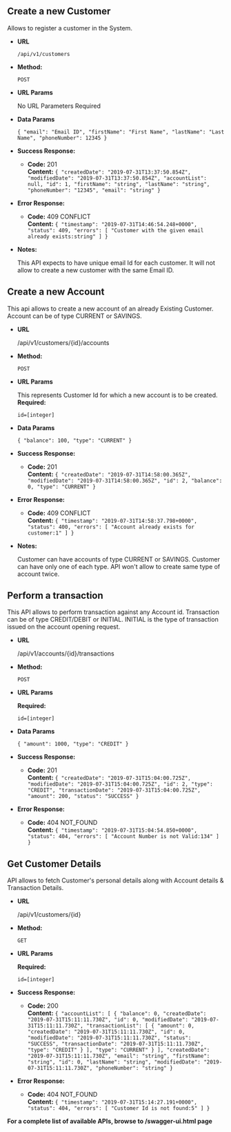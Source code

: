 **Create a new Customer**
----
  Allows to register a customer in the System.

* **URL**

  `/api/v1/customers`

* **Method:**

  `POST`
  
*  **URL Params**

   No URL Parameters Required 

* **Data Params**

  `{
     "email": "Email ID",
     "firstName": "First Name",
     "lastName": "Last Name",
     "phoneNumber": 12345
   }`

* **Success Response:**

  * **Code:** 201 <br />
    **Content:** `{
                    "createdDate": "2019-07-31T13:37:50.854Z",
                    "modifiedDate": "2019-07-31T13:37:50.854Z",
                    "accountList": null,
                    "id": 1,
                    "firstName": "string",
                    "lastName": "string",
                    "phoneNumber": "12345",
                    "email": "string"
                  }`
 
* **Error Response:**

  * **Code:** 409 CONFLICT <br />
    **Content:** `{
                    "timestamp": "2019-07-31T14:46:54.248+0000",
                    "status": 409,
                    "errors": [
                      "Customer with the given email already exists:string"
                    ]
                  }`
* **Notes:**

  This API expects to have unique email Id for each customer.
  It will not allow to create a new customer with the same Email ID. 
  
**Create a new Account**
----
  This api allows to create a new account of an already Existing Customer.
  Account can be of type CURRENT or SAVINGS.

* **URL**

  /api/v1/customers/{id}/accounts

* **Method:**

  `POST`
  
*  **URL Params** 

    This represents Customer Id for which a new account is to be created.
   **Required:**
 
   `id=[integer]` 

* **Data Params**

  `{
     "balance": 100,
     "type": "CURRENT"
   }`

* **Success Response:**

  * **Code:** 201 <br />
    **Content:** `{
                    "createdDate": "2019-07-31T14:58:00.365Z",
                    "modifiedDate": "2019-07-31T14:58:00.365Z",
                    "id": 2,
                    "balance": 0,
                    "type": "CURRENT"
                  }`
 
* **Error Response:**

  * **Code:** 409 CONFLICT <br />
    **Content:** `{
                    "timestamp": "2019-07-31T14:58:37.798+0000",
                    "status": 400,
                    "errors": [
                      "Account already exists for customer:1"
                    ]
                  }`
                  
* **Notes:**

  Customer can have accounts of type CURRENT or SAVINGS.
  Customer can have only one of each type.
  API won't allow to create same type of account twice.
  
**Perform a transaction**
----
  This API allows to perform transaction against any Account id.
  Transaction can be of type CREDIT/DEBIT or INITIAL.
  INITIAL is the type of transaction issued on the account opening request.

* **URL**

  /api/v1/accounts/{id}/transactions
  
* **Method:**

  `POST`
  
*  **URL Params**

   **Required:**
 
   `id=[integer]`

* **Data Params**

  `{
     "amount": 1000,
     "type": "CREDIT"
   }`

* **Success Response:**

  * **Code:** 201 <br />
    **Content:** `{
                    "createdDate": "2019-07-31T15:04:00.725Z",
                    "modifiedDate": "2019-07-31T15:04:00.725Z",
                    "id": 2,
                    "type": "CREDIT",
                    "transactionDate": "2019-07-31T15:04:00.725Z",
                    "amount": 200,
                    "status": "SUCCESS"
                  }`
 
* **Error Response:**

  * **Code:** 404 NOT_FOUND <br />
    **Content:** `{
                    "timestamp": "2019-07-31T15:04:54.850+0000",
                    "status": 404,
                    "errors": [
                      "Account Number is not Valid:134"
                    ]
                  }`
                  
**Get Customer Details**
----
  API allows to fetch Customer's personal details along with Account details & Transaction Details.

* **URL**

  /api/v1/customers/{id}

* **Method:**
 
  `GET`
  
*  **URL Params** 

   **Required:**
 
   `id=[integer]`

* **Success Response:**
  

  * **Code:** 200 <br />
    **Content:** `{
                    "accountList": [
                      {
                        "balance": 0,
                        "createdDate": "2019-07-31T15:11:11.730Z",
                        "id": 0,
                        "modifiedDate": "2019-07-31T15:11:11.730Z",
                        "transactionList": [
                          {
                            "amount": 0,
                            "createdDate": "2019-07-31T15:11:11.730Z",
                            "id": 0,
                            "modifiedDate": "2019-07-31T15:11:11.730Z",
                            "status": "SUCCESS",
                            "transactionDate": "2019-07-31T15:11:11.730Z",
                            "type": "CREDIT"
                          }
                        ],
                        "type": "CURRENT"
                      }
                    ],
                    "createdDate": "2019-07-31T15:11:11.730Z",
                    "email": "string",
                    "firstName": "string",
                    "id": 0,
                    "lastName": "string",
                    "modifiedDate": "2019-07-31T15:11:11.730Z",
                    "phoneNumber": "string"
                  }`
 
* **Error Response:**

  * **Code:** 404 NOT_FOUND <br />
    **Content:** `{
                    "timestamp": "2019-07-31T15:14:27.191+0000",
                    "status": 404,
                    "errors": [
                      "Customer Id is not found:5"
                    ]
                  }`
 
 
**For a complete list of available APIs, browse to /swagger-ui.html page**